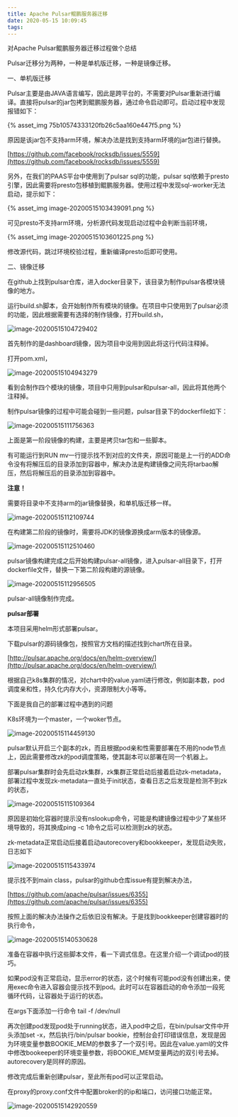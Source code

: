 ```yaml
---
title: Apache Pulsar鲲鹏服务器迁移
date: 2020-05-15 10:09:45
tags:
---
```


对Apache Pulsar鲲鹏服务器迁移过程做个总结

Pulsar迁移分为两种，一种是单机版迁移，一种是镜像迁移。

一、单机版迁移

Pulsar主要是由JAVA语言编写，因此是跨平台的，不需要对Pulsar重新进行编译。直接将pulsar的jar包拷到鲲鹏服务器，通过命令启动即可。启动过程中发现报错如下：

{% asset_img 75b10574333120fb26c5aa160e447f5.png %}

原因是该jar包不支持arm环境，解决办法是找到支持arm环境的jar包进行替换。

[https://github.com/facebook/rocksdb/issues/5559](https://github.com/facebook/rocksdb/issues/5559)

另外，在我们的PAAS平台中使用到了pulsar sql的功能，pulsar sql依赖于presto引擎，因此需要将presto包移植到鲲鹏服务器。使用过程中发现sql-worker无法启动，提示如下：

{% asset_img image-20200515103439091.png %}

可见presto不支持arm环境，分析源代码发现启动过程中会判断当前环境，

{% asset_img image-20200515103601225.png %}

修改源代码，跳过环境校验过程，重新编译presto后即可使用。

<!--more-->

二、镜像迁移

在github上找到pulsar仓库，进入docker目录下，该目录为制作pulsar各模块镜像的地方。

运行build.sh脚本，会开始制作所有模块的镜像。在项目中只使用到了pulsar必须的功能，因此根据需要有选择的制作镜像，打开build.sh，

![image-20200515104729402](image-20200515104729402.png)

首先制作的是dashboard镜像，因为项目中没用到因此将这行代码注释掉。

打开pom.xml，

![image-20200515104943279](image-20200515104943279.png)

看到会制作四个模块的镜像，项目中只用到pulsar和pulsar-all，因此将其他两个注释掉。

制作pulsar镜像的过程中可能会碰到一些问题，pulsar目录下的dockerfile如下：

![image-20200515111756363](image-20200515111756363.png)

上面是第一阶段镜像的构建，主要是拷贝tar包和一些脚本。

有可能运行到RUN mv一行提示找不到对应的文件夹，原因可能是上一行的ADD命令没有将解压后的目录添加到容器中，解决办法是构建镜像之间先将tarbao解压，然后将解压后的目录添加到容器中。

**注意！**

需要将目录中不支持arm的jar镜像替换，和单机版迁移一样。

![image-20200515112109744](image-20200515112109744.png)

在构建第二阶段的镜像时，需要将JDK的镜像源换成arm版本的镜像源。

![image-20200515112510460](image-20200515112510460.png)

pulsar镜像构建完成之后开始构建pulsar-all镜像，进入pulsar-all目录下，打开dockerfile文件，替换一下第二阶段构建的源镜像。

![image-20200515112956505](image-20200515112956505.png)

pulsar-all镜像制作完成。

**pulsar部署**

本项目采用helm形式部署pulsar。

下载pulsar的源码镜像包，按照官方文档的描述找到chart所在目录。

[http://pulsar.apache.org/docs/en/helm-overview/](http://pulsar.apache.org/docs/en/helm-overview/)

根据自己k8s集群的情况，对chart中的value.yaml进行修改，例如副本数，pod调度亲和性，持久化内存大小，资源限制大小等等。

下面是我自己的部署过程中遇到的问题

K8s环境为一个master，一个woker节点。

![image-20200515114459130](image-20200515114459130.png)

pulsar默认开启三个副本的zk，而且根据pod亲和性需要部署在不用的node节点上，因此需要修改zk的pod调度策略，使其副本可以部署在同一个机器上。

部署pulsar集群时会先启动zk集群，zk集群正常启动后接着启动zk-metadata，部署过程中发现zk-metadata一直处于init状态，查看日志之后发现是检测不到zk的状态，

![image-20200515115109364](image-20200515115109364.png)

原因是初始化容器时提示没有nslookup命令，可能是构建镜像过程中少了某些环境导致的，将其换成ping -c 1命令之后可以检测到zk的状态。

zk-metadata正常启动后接着启动autorecovery和bookkeeper，发现启动失败，日志如下

![image-20200515115433974](image-20200515115433974.png)

提示找不到main class，pulsar的github仓库issue有提到解决办法，

[https://github.com/apache/pulsar/issues/6355](https://github.com/apache/pulsar/issues/6355)

按照上面的解决办法操作之后依旧没有解决。于是找到bookkeeper创建容器时的执行命令，

![image-20200515140530628](image-20200515140530628.png)

准备在容器中执行这些脚本文件，看一下调式信息。在这里介绍一个调试pod的技巧。

如果pod没有正常启动，显示error的状态，这个时候有可能pod没有创建出来，使用exec命令进入容器会提示找不到pod。此时可以在容器启动的命令添加一段死循环代码，让容器处于运行的状态。

在args下面添加一行命令 tail -f /dev/null

再次创建pod发现pod处于running状态，进入pod中之后，在bin/pulsar文件中开头添加set -x，然后执行/bin/pulsar bookie，控制台会打印错误信息，发现是因为环境变量参数BOOKIE_MEM的参数多了一个双引号。因此在value.yaml的文件中修改bookeeper的环境变量参数，将BOOKIE_MEM变量两边的双引号去掉。autorecovery是同样的原因。

修改完成后重新创建pulsar，至此所有pod可以正常启动。

在proxy的proxy.conf文件中配置broker的的ip和端口，访问接口功能正常。

![image-20200515142920559](image-20200515142920559.png)